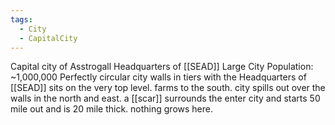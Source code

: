 ```yaml
---
tags:
  - City
  - CapitalCity
---
```

Capital city of Asstrogall
Headquarters of [[SEAD]]
Large City
Population: ~1,000,000
Perfectly circular city walls in tiers with the Headquarters of [[SEAD]] sits on the very top level.
farms to the south. city spills out over the walls in the north and east.
a [[scar]] surrounds the enter city and starts 50 mile out and is 20 mile thick. nothing grows here.